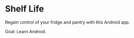 # Shelf Life

Regain control of your fridge and pantry with this Android app.

Goal: Learn Android.
